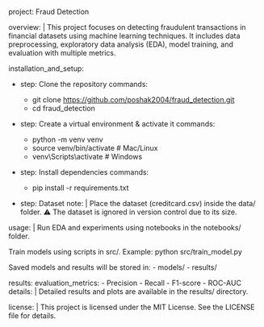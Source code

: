 project: Fraud Detection

overview: |
  This project focuses on detecting fraudulent transactions in financial datasets
  using machine learning techniques. It includes data preprocessing, exploratory
  data analysis (EDA), model training, and evaluation with multiple metrics.

installation_and_setup:
  - step: Clone the repository
    commands:
      - git clone https://github.com/poshak2004/fraud_detection.git
      - cd fraud_detection

  - step: Create a virtual environment & activate it
    commands:
      - python -m venv venv
      - source venv/bin/activate   # Mac/Linux
      - venv\Scripts\activate      # Windows

  - step: Install dependencies
    commands:
      - pip install -r requirements.txt

  - step: Dataset
    note: |
      Place the dataset (creditcard.csv) inside the data/ folder.
      ⚠️ The dataset is ignored in version control due to its size.

usage: |
  Run EDA and experiments using notebooks in the notebooks/ folder.

  Train models using scripts in src/. Example:
    python src/train_model.py

  Saved models and results will be stored in:
    - models/
    - results/

results:
  evaluation_metrics:
    - Precision
    - Recall
    - F1-score
    - ROC-AUC
  details: |
    Detailed results and plots are available in the results/ directory.

license: |
  This project is licensed under the MIT License.
  See the LICENSE file for details.

